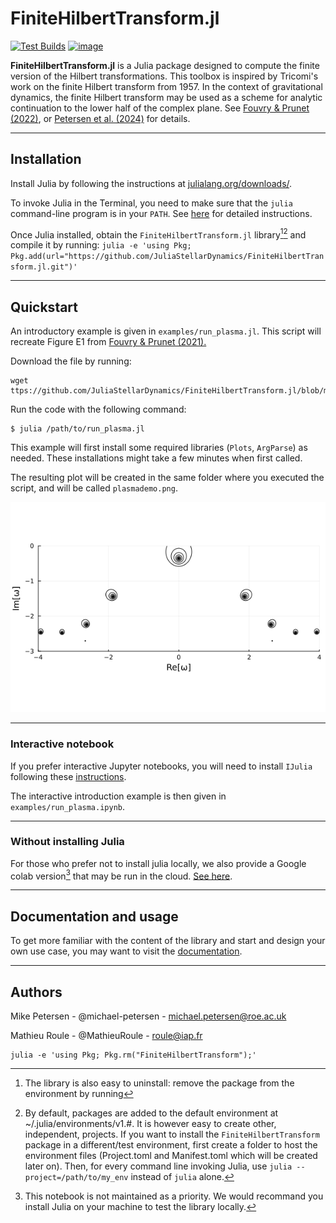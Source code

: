 
# FiniteHilbertTransform.jl

[![Test Builds](https://github.com/JuliaStellarDynamics/FiniteHilbertTransform.jl/actions/workflows/benchmark.yml/badge.svg)](https://github.com/JuliaStellarDynamics/FiniteHilbertTransform.jl/actions/workflows/benchmark.yml)
[![image](https://github.com/JuliaStellarDynamics/FiniteHilbertTransform.jl/actions/workflows/documentation.yml/badge.svg?branch=documentation)](https://juliastellardynamics.github.io/FiniteHilbertTransform.jl/)

**FiniteHilbertTransform.jl** is a Julia package designed to compute the finite version of the Hilbert transformations. This toolbox is inspired by Tricomi's work on the finite Hilbert transform from 1957. In the context of gravitational dynamics, the finite Hilbert transform may be used as a scheme for analytic continuation to the lower half of the complex plane. See [Fouvry & Prunet (2022)](https://ui.adsabs.harvard.edu/abs/2022MNRAS.509.2443F/abstract), or [Petersen et al. (2024)](https://ui.adsabs.harvard.edu/abs/2023arXiv231110630P/abstract) for details.

---
## Installation

Install Julia by following the instructions at [julialang.org/downloads/](https://julialang.org/downloads/).

To invoke Julia in the Terminal, you need to make sure that the `julia` command-line program is in your `PATH`. 
See [here](https://julialang.org/downloads/platform/#optional_add_julia_to_path) for detailed instructions.

Once Julia installed, obtain the `FiniteHilbertTransform.jl` library[^1][^2] and compile it by running:
    ```
    julia -e 'using Pkg; Pkg.add(url="https://github.com/JuliaStellarDynamics/FiniteHilbertTransform.jl.git")'
    ```

---
## Quickstart

An introductory example is given in `examples/run_plasma.jl`. This script will recreate Figure E1 from [Fouvry & Prunet (2021).](https://ui.adsabs.harvard.edu/abs/2022MNRAS.509.2443F/abstract)

Download the file by running:
```
wget ttps://github.com/JuliaStellarDynamics/FiniteHilbertTransform.jl/blob/main/examples/run_plasma.jl
```
Run the code with the following command:
```
$ julia /path/to/run_plasma.jl
```

This example will first install some required libraries (`Plots`, `ArgParse`) as needed. These installations might take a few minutes when first called.

The resulting plot will be created in the same folder where you executed the script, and will be called `plasmademo.png`.

![`Plasma Demonstration`](examples/plasmademo.png)

---
### Interactive notebook

If you prefer interactive Jupyter notebooks, you will need to install `IJulia` following these [instructions](https://github.com/JuliaLang/IJulia.jl).

The interactive introduction example is then given in `examples/run_plasma.ipynb`.


---
### Without installing Julia

For those who prefer not to install julia locally, we also provide a Google colab version[^3] that may be run in the cloud. [See here](https://colab.research.google.com/drive/1p4lX5ot5-kKSnIo1XLFchsiOWGQUxEhR).


---
## Documentation and usage

To get more familiar with the content of the library and start and design your own use case, you may want to visit the [documentation](https://juliastellardynamics.github.io/FiniteHilbertTransform.jl/).


----------------------------

## Authors

Mike Petersen -  @michael-petersen - michael.petersen@roe.ac.uk

Mathieu Roule -  @MathieuRoule - roule@iap.fr



[^1]: The library is also easy to uninstall: remove the package from the environment by running
```
julia -e 'using Pkg; Pkg.rm("FiniteHilbertTransform");'
```

[^2]: By default, packages are added to the default environment at ~/.julia/environments/v1.#. It is however easy to create other, independent, projects. If you want to install the `FiniteHilbertTransform` package in a different/test environment, first create a folder to host the environment files (Project.toml and Manifest.toml which will be created later on). Then, for every command line invoking Julia, use `julia --project=/path/to/my_env` instead of `julia` alone.

[^3]: This notebook is not maintained as a priority. We would recommand you install Julia on your machine to test the library locally.